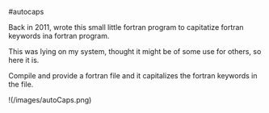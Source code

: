 #autocaps

Back in 2011, wrote this small little fortran program to capitatize fortran keywords ina fortran program.

This was lying on my system, thought it might be of some use for others, so here it is.

Compile and provide a fortran file and it capitalizes the fortran keywords in the file.

!(/images/autoCaps.png)
